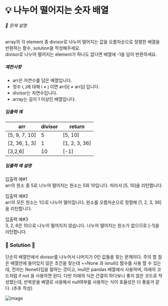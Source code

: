 # 💡 나누어 떨어지는 숫자 배열

###### 📃 문제 설명

array의 각 element 중 divisor로 나누어 떨어지는 값을 오름차순으로 정렬한 배열을 반환하는 함수, solution을 작성해주세요.  
divisor로 나누어 떨어지는 element가 하나도 없다면 배열에 -1을 담아 반환하세요.

##### 제한사항

- arr은 자연수를 담은 배열입니다.
- 정수 i, j에 대해 i ≠ j 이면 arr[i] ≠ arr[j] 입니다.
- divisor는 자연수입니다.
- array는 길이 1 이상인 배열입니다.

##### 입출력 예

| arr           | divisor | return        |
| ------------- | ------- | ------------- |
| [5, 9, 7, 10] | 5       | [5, 10]       |
| [2, 36, 1, 3] | 1       | [1, 2, 3, 36] |
| [3,2,6]       | 10      | [-1]          |

##### 입출력 예 설명

입출력 예#1  
arr의 원소 중 5로 나누어 떨어지는 원소는 5와 10입니다. 따라서 [5, 10]을 리턴합니다.

입출력 예#2  
arr의 모든 원소는 1으로 나누어 떨어집니다. 원소를 오름차순으로 정렬해 [1, 2, 3, 36]을 리턴합니다.

입출력 예#3  
3, 2, 6은 10으로 나누어 떨어지지 않습니다. 나누어 떨어지는 원소가 없으므로 [-1]을 리턴합니다.

### 🔑 Solution 🔑

단순히 배열안에서 divisor를 나누어서 나머지가 0인 값들을 찾는 문제이다. 주의 할 점은 배열안에 들어있지 않은 조건을 찾는데 ==None 과 isnull() 함수를 사용 할 수 있는데, 전자는 None타입을 말하는 것이고, inull은 pandas 배열에서 사용하며, 아래의 코드처럼 if not 을 사용하면 된다. 다만 아래의 식은 간결히 하다보니 좋지 않은 코드로 작성했는데, 반복문을 배열로 사용해서 null여부를 사용하는 식이 효율성은 더 좋을거 같다. (추후 작성)

![image](https://user-images.githubusercontent.com/116260619/218703643-4eadf284-098a-40c8-b23d-98713815ee37.png)
